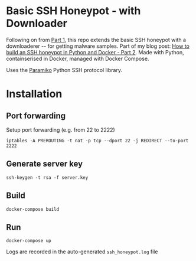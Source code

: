 # Basic SSH Honeypot - with Downloader
Following on from [Part 1](https://github.com/sjbell/basic_ssh_honeypot), this repo extends the basic SSH honeypot with a downloaderer -- for getting malware samples. Part of my blog post: [How to build an SSH honeypot in Python and Docker - Part 2](https://securehoney.net/blog/how-to-build-an-ssh-honeypot-in-python-and-docker-part-2.html). Made with Python, containserised in Docker, managed with Docker Compose.

Uses the [Paramiko](https://github.com/paramiko/paramiko) Python SSH protocol library.

# Installation

## Port forwarding
Setup port forwarding (e.g. from 22 to 2222)

```
iptables -A PREROUTING -t nat -p tcp --dport 22 -j REDIRECT --to-port 2222
```

## Generate server key
```
ssh-keygen -t rsa -f server.key
```
## Build
```
docker-compose build
```
## Run
```
docker-compose up
```
Logs are recorded in the auto-generated ```ssh_honeypot.log``` file
